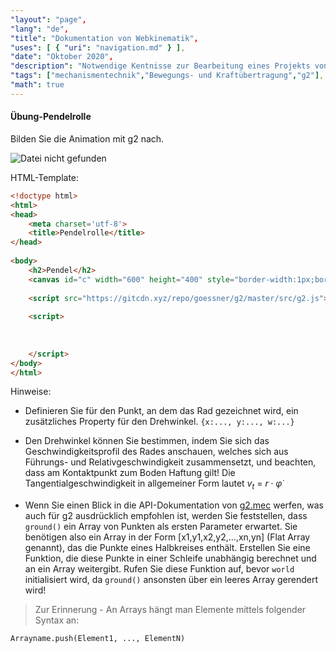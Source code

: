 ```yaml
---
"layout": "page",
"lang": "de",
"title": "Dokumentation von Webkinematik",
"uses": [ { "uri": "navigation.md" } ],
"date": "Oktober 2020",
"description": "Notwendige Kentnisse zur Bearbeitung eines Projekts von Webkinematik",
"tags": ["mechanismentechnik","Bewegungs- und Kraftübertragung","g2"],
"math": true
---
```


#### Übung-Pendelrolle

Bilden Sie die Animation mit g2 nach.

<img src="https://goessner.github.io/webkinematik/Animation/Pendelrolle.gif" alt="Datei nicht gefunden" sizes="(max-height: 550px)">

HTML-Template:

```HTML
<!doctype html>
<html>
<head>
    <meta charset='utf-8'>
    <title>Pendelrolle</title>      
</head>
 
<body>
    <h2>Pendel</h2>             
    <canvas id="c" width="600" height="400" style="border-width:1px;border-style:solid"></canvas>
 
    <script src="https://gitcdn.xyz/repo/goessner/g2/master/src/g2.js"></script>
 
    <script>
 
 
 
    </script>
</body>
</html>
````
Hinweise:

* Definieren Sie für den Punkt, an dem das Rad gezeichnet wird, ein zusätzliches Property für den Drehwinkel. `{x:..., y:..., w:...}` 

* Den Drehwinkel können Sie bestimmen, indem Sie sich das Geschwindigkeitsprofil des Rades anschauen, welches sich aus Führungs- und Relativgeschwindigkeit zusammensetzt, und beachten, dass am Kontaktpunkt zum Boden Haftung gilt! Die Tangentialgeschwindigkeit in allgemeiner Form lautet $v_t~=~r \cdot\dot \varphi$
 
* Wenn Sie einen Blick in die API-Dokumentation von [g2.mec](https://github.com/goessner/g2-mec/tree/master/api) werfen, was auch für g2 ausdrücklich empfohlen ist, werden Sie feststellen, dass `ground()` ein Array von Punkten als ersten Parameter erwartet. Sie benötigen also ein Array in der Form [x1,y1,x2,y2,...,xn,yn] (Flat Array genannt), das die Punkte eines Halbkreises enthält. Erstellen Sie eine Funktion, die diese Punkte in einer Schleife unabhängig berechnet und an ein Array weitergibt. Rufen Sie diese Funktion auf, bevor `world` initialisiert wird, da `ground()` ansonsten über ein leeres Array gerendert wird!

> Zur Erinnerung - An Arrays hängt man Elemente mittels folgender Syntax an:

`Arrayname.push(Element1, ..., ElementN)`